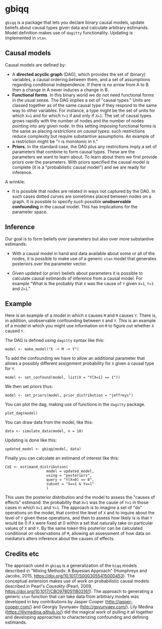 # gbiqq

`gbiqq` is a package that lets you declare binary causal models, update beliefs about causal types given data and calculate arbitrary estimands. Model definition makes use of `dagitty` functionality. Updating is implemented in `stan`. 


## Causal models

Causal models are defined by:

* A **directed acyclic graph** (DAG), which provides the set of (binary) variables, a causal ordering between them, and a set of assumptions regarding conditional independence. If there is no arrow from A to B then a change in A never induces a change in B. 
* **Functional forms**. In this binary world we do not need functional forms in the usual sense. The DAG implies a set of "causal types." Units are classed together as of the same causal type if they respond to the same way to other variables.  For instance, a type might be the set of units for which `X=1` and for which `Y=1` if and only if `X=1`. The set of causal types grows rapidly with the number of nodes and the number of nodes pointing into any given node. In this setting imposing functional forms is the same as placing *restrictions on causal types*: such restrictions reduce  complexity but require substantive assumptions. An example of a restriction might be "`Y` is monotonic in `X`."
* **Priors.** In the standard case, the DAG plus any restrictions imply a set of parameters that combine to form causal types. These are the  parameters we want to learn about. To learn about them we first provide priors over the parameters. With priors specified the causal model is complete (it is a "probabilistic causal model") and we are ready for inference.  

A wrinkle:

* It is possible that nodes are related in ways not captured by the DAG. In such cases dotted curves are sometimes placed between nodes on a graph. It is possible to specify such possible **unobservable confounding** in the causal model. This has implications for the parameter space.

## Inference

Our goal is to form beliefs over parameters but also over more substantive estimands:

* With a causal model in hand and data available about some or all of the nodes, it is possible to make use of a generic `stan` model that generates posteriors over the parameter vector. 

*  Given updated (or prior) beliefs about parameters it is possible to calculate causal estimands of inference from a causal model. For example "What is the probably that `X` was the cause of `Y` given `X=1`, `Y=1` and `Z=1`."

## Example

Here is an example of a model in which `X` causes `M` and  `M` causes `Y`. There is, in addition, unobservable confounding between `X` and `Y`. This is an example of a model in which you might use information on `M` to figure out whether `X` caused `Y`.

The DAG is defined using `dagitty` syntax like this:

```
model <- make_model("X -> M -> Y")
```

To add the confounding we have to allow an additional parameter that allows a possibly different assignment probability for `X` given a causal type for `Y`.


```
model <- set_confound(model, list(X = "Y[X=1] == 1"))
```

We then set priors thus:

```
model <- set_priors(model, prior_distribution = "jeffreys")
```

You can plot the dag, making use of functions in the `dagitty` package. 

```{r}
plot_dag(model)
```

You can draw data from the model, like this:

```
data <- simulate_data(model, n = 10)
```


Updating is done like this:


```
updated_model <- gbiqq(model, data)
```

Finally you can calculate an estimand of interest like this:

``` 
CoE <- estimand_distribution(
                   model = updated_model, 
                   using = "posteriors",
                   query = "Y[X=0] == 0",
                   subset = "X==1 & Y==1"
                   )
```
This uses the posterior distribution and the model to assess the "causes of effects" estimand: the probability that `X=1` was the cause of `Y=1` in those cases in which `X=1` and `Y=1`. The approach is to imagine a set of "do" operations on the model, that control the level of `X` and to inquire about the level of `Y` given these operations, and then to assess how likely is is that `Y` would be 0 if `X` were fixed at 0 within a set that naturally take on particular values of `X` and `Y`. By the same token this posterior can be calculated conditional on observations of `M`, allowing an assessment of how data on mediators alters inference about the causes of effects.

## Credits etc

The approach used in `gbiqq` is a generalization of the `biqq` models described in "Mixing Methods: A Bayesian Approach" (Humphreys and Jacobs, 2015,  https://doi.org/10.1017/S0003055415000453). The conceptual extension makes use of work on probabilistic causal models described in Pearl's *Causality* (Pearl, 2009,  https://doi.org/10.1017/CBO9780511803161). The approach to generating a generic `stan` function that can take data from arbitrary models was developed in key contributions by Jasper Cooper (http://jasper-cooper.com/) and Georgiy Syunyaev (http://gsyunyaev.com/).  Lily Medina (https://lilymedina.github.io/) did the magical work of pulling it all together and developing approaches to characterizing confounding and defining estimands.   

